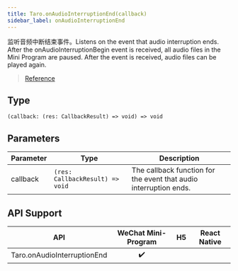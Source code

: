 ```yaml
---
title: Taro.onAudioInterruptionEnd(callback)
sidebar_label: onAudioInterruptionEnd
---
```


监听音频中断结束事件。Listens on the event that audio interruption ends. After the onAudioInterruptionBegin event is received, all audio files in the Mini Program are paused. After the event is received, audio files can be played again.

> [Reference](https://developers.weixin.qq.com/miniprogram/dev/api/base/app/app-event/wx.onAudioInterruptionEnd.html)

## Type

```tsx
(callback: (res: CallbackResult) => void) => void
```

## Parameters

<table>
  <thead>
    <tr>
      <th>Parameter</th>
      <th>Type</th>
      <th>Description</th>
    </tr>
  </thead>
  <tbody>
    <tr>
      <td>callback</td>
      <td><code>(res: CallbackResult) =&gt; void</code></td>
      <td>The callback function for the event that audio interruption ends.</td>
    </tr>
  </tbody>
</table>

## API Support

|             API             | WeChat Mini-Program | H5 | React Native |
|:---------------------------:|:-------------------:|:--:|:------------:|
| Taro.onAudioInterruptionEnd |         ✔️          |    |              |
